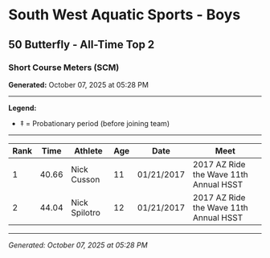 # South West Aquatic Sports - Boys
## 50 Butterfly - All-Time Top 2
### Short Course Meters (SCM)

**Generated:** October 07, 2025 at 05:28 PM

---

**Legend:**
- ‡ = Probationary period (before joining team)

---

| Rank | Time | Athlete | Age | Date | Meet |
|------|------|---------|-----|------|------|
| 1 | 40.66 | Nick Cusson | 11 | 01/21/2017 | 2017 AZ Ride the Wave 11th Annual HSST |
| 2 | 44.04 | Nick Spilotro | 12 | 01/21/2017 | 2017 AZ Ride the Wave 11th Annual HSST |

---

*Generated: October 07, 2025 at 05:28 PM*

